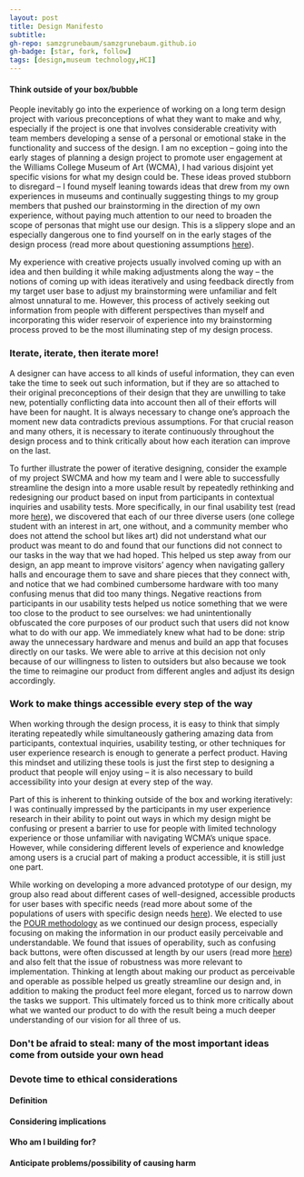 ```yaml
---
layout: post
title: Design Manifesto
subtitle: 
gh-repo: samzgrunebaum/samzgrunebaum.github.io
gh-badge: [star, fork, follow]
tags: [design,museum technology,HCI]
---
```


#### Think outside of your box/bubble

People inevitably go into the experience of working on a long term design project with various preconceptions of what they want to make and why, especially if the project is one that involves considerable creativity with team members developing a sense of a personal or emotional stake in the functionality and success of the design. I am no exception – going into the early stages of planning a design project to promote user engagement at the Williams College Museum of Art (WCMA), I had various disjoint yet specific visions for what my design could be. These ideas proved stubborn to disregard – I found myself leaning towards ideas that drew from my own experiences in museums and continually suggesting things to my group members that pushed our brainstorming in the direction of my own experience, without paying much attention to our need to broaden the scope of personas that might use our design. This is a slippery slope and an especially dangerous one to find yourself on in the early stages of the design process (read more about questioning assumptions [here](http://faculty.washington.edu/ajko/books/design-methods/how-to-be-creative.html)). 

My experience with creative projects usually involved coming up with an idea and then building it while making adjustments along the way – the notions of coming up with ideas iteratively and using feedback directly from my target user base to adjust my brainstorming were unfamiliar and felt almost unnatural to me. However, this process of actively seeking out information from people with different perspectives than myself and incorporating this wider reservoir of experience into my brainstorming process proved to be the most illuminating step of my design process. 

### Iterate, iterate, then iterate more!

A designer can have access to all kinds of useful information, they can even take the time to seek out such information, but if they are so attached to their original preconceptions of their design that they are unwilling to take new, potentially conflicting data into account then all of their efforts will have been for naught. It is always necessary to change one’s approach the moment new data contradicts previous assumptions. For that crucial reason and many others, it is necessary to iterate continuously throughout the design process and to think critically about how each iteration can improve on the last.

To further illustrate the power of iterative designing, consider the example of my project SWCMA and how my team and I were able to successfully streamline the design into a more usable result by repeatedly rethinking and redesigning our product based on input from participants in contextual inquiries and usability tests. More specifically, in our final usability test (read more [here](https://cmpelz.github.io/2018-11-18-user_experience_design_overview/)), we discovered that each of our three diverse users (one college student with an interest in art, one without, and a community member who does not attend the school but likes art) did not understand what our product was meant to do and found that our functions did not connect to our tasks in the way that we had hoped. This helped us step away from our design, an app meant to improve visitors’ agency when navigating gallery halls and encourage them to save and share pieces that they connect with, and notice that we had combined cumbersome hardware with too many confusing menus that did too many things. Negative reactions from participants in our usability tests helped us notice something that we were too close to the product to see ourselves: we had unintentionally obfuscated the core purposes of our product such that users did not know what to do with our app. We immediately knew what had to be done: strip away the unnecessary hardware and menus and build an app that focuses directly on our tasks. We were able to arrive at this decision not only because of our willingness to listen to outsiders but also because we took the time to reimagine our product from different angles and adjust its design accordingly. 

### Work to make things accessible every step of the way

When working through the design process, it is easy to think that simply iterating repeatedly while simultaneously gathering amazing data from participants, contextual inquiries, usability testing, or other techniques for user experience research is enough to generate a perfect product. Having this mindset and utilizing these tools is just the first step to designing a product that people will enjoy using – it is also necessary to build accessibility into your design at every step of the way. 

Part of this is inherent to thinking outside of the box and working iteratively: I was continually impressed by the participants in my user experience research in their ability to point out ways in which my design might be confusing or present a barrier to use for people with limited technology experience or those unfamiliar with navigating WCMA’s unique space. However, while considering different levels of experience and knowledge among users is a crucial part of making a product accessible, it is still just one part.

While working on developing a more advanced prototype of our design, my group also read about different cases of well-designed, accessible products for user bases with specific needs (read more about some of the populations of users with specific design needs [here](https://accessibility.blog.gov.uk/2016/09/02/dos-and-donts-on-designing-for-accessibility/)). We elected to use the [POUR methodology]( https://theblog.adobe.com/design-with-accessibility-in-mind-the-pour-methodology/) as we continued our design process, especially focusing on making the information in our product easily perceivable and understandable. We found that issues of operability, such as confusing back buttons, were often discussed at length by our users (read more [here]( https://cmpelz.github.io/2018-11-8-usability_review/)) and also felt that the issue of robustness was more relevant to implementation. Thinking at length about making our product as perceivable and operable as possible helped us greatly streamline our design and, in addition to making the product feel more elegant, forced us to narrow down the tasks we support. This ultimately forced us to think more critically about what we wanted our product to do with the result being a much deeper understanding of our vision for all three of us.

### Don't be afraid to steal: many of the most important ideas come from outside your own head



### Devote time to ethical considerations

#### Definition



#### Considering implications



#### Who am I building for?



#### Anticipate problems/possibility of causing harm

